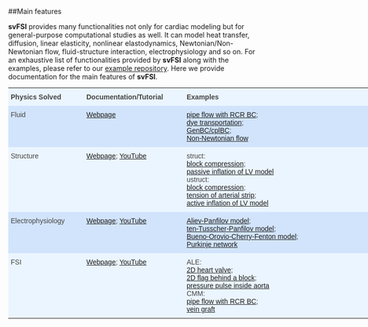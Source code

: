 ##Main features

**svFSI** provides many functionalities not only for cardiac modeling but for general-purpose computational studies as well. It can model heat transfer, diffusion, linear elasticity, nonlinear elastodynamics, Newtonian/Non-Newtonian flow, fluid-structure interaction, electrophysiology and so on. For an exhaustive list of functionalities provided by **svFSI** along with the examples, please refer to our [example repository](https://github.com/SimVascular/svFSI-Tests). Here we provide documentation for the main features of **svFSI**.


<style type="text/css">
.tg  {border-collapse:collapse;border-color:#9ABAD9;border-spacing:0;margin:0px auto;}
.tg td{background-color:#EBF5FF;border-bottom-width:1px;border-color:#9ABAD9;border-style:solid;border-top-width:1px;
  border-width:0px;color:#444;font-family:Arial, sans-serif;font-size:14px;overflow:hidden;padding:10px 5px;
  word-break:normal;}
.tg th{background-color:#409cff;border-bottom-width:1px;border-color:#9ABAD9;border-style:solid;border-top-width:1px;
  border-width:0px;color:#fff;font-family:Arial, sans-serif;font-size:14px;font-weight:normal;overflow:hidden;
  padding:10px 5px;word-break:normal;}
.tg .tg-1wig{font-weight:bold;text-align:left;vertical-align:top}
.tg .tg-hmp3{background-color:#D2E4FC;text-align:left;vertical-align:top}
.tg .tg-0lax{text-align:left;vertical-align:top}
</style>
<table class="tg" style="undefined;table-layout: fixed; width: 758px">
<colgroup>
<col style="width: 154px">
<col style="width: 204px">
<col style="width: 400px">
</colgroup>
<tbody>
  <tr>
    <td class="tg-1wig">Physics Solved</td>
    <td class="tg-1wig">Documentation/Tutorial</td>
    <td class="tg-1wig">Examples</td>
  </tr>
  <tr>
    <td class="tg-hmp3">Fluid</td>
    <td class="tg-hmp3"><a href="http://simvascular.github.io/docssvFSI-Fluid.html" target="_blank" rel="noopener noreferrer">Webpage</a></td>
    <td class="tg-hmp3"><a href="https://github.com/SimVascular/svFSI-Tests/tree/master/04-fluid/01-pipe3D_RCR" target="_blank" rel="noopener noreferrer">pipe flow with RCR BC</a>; <br><a href="https://github.com/SimVascular/svFSI-Tests/tree/master/04-fluid/02-dye_AD" target="_blank" rel="noopener noreferrer">dye transportation</a>; <br><a href="https://github.com/SimVascular/svFSI-Tests/tree/master/04-fluid/04-3D0D-coupling-BC" target="_blank" rel="noopener noreferrer">GenBC/cplBC</a>; <br><a href="https://github.com/SimVascular/svFSI-Tests/tree/master/04-fluid/05-nonNewtonian" target="_blank" rel="noopener noreferrer">Non-Newtonian flow</a> </td>
  </tr>
  <tr>
    <td class="tg-0lax">Structure</td>
    <td class="tg-0lax"><a href="http://simvascular.github.io/docssvFSI-Structure.html" target="_blank" rel="noopener noreferrer">Webpage</a><span style="font-weight:400;font-style:normal;text-decoration:none">; </span><a href="https://www.youtube.com/watch?v=Jm3VSi6Aci8&list=PL1CBZ8Wh-xvRnux0eMmbZPbx-C078Qzqu&index=2" target="_blank" rel="noopener noreferrer">YouTube</a></td>
    <td class="tg-0lax">struct: <br><a href="https://github.com/SimVascular/svFSI-Tests/tree/master/05-struct/01-block-compression" target="_blank" rel="noopener noreferrer">block compression</a>; <br><a href="https://github.com/SimVascular/svFSI-Tests/tree/master/05-struct/02-LV-Guccione-passive" target="_blank" rel="noopener noreferrer">passive inflation of LV model</a><br>ustruct: <br><a href="https://github.com/SimVascular/svFSI-Tests/tree/master/06-ustruct/01-block-compression" target="_blank" rel="noopener noreferrer">block compression</a>; <br><a href="https://github.com/SimVascular/svFSI-Tests/tree/master/06-ustruct/02-tensile-adventitia_HGO" target="_blank" rel="noopener noreferrer">tension of arterial strip</a>; <br><a href="https://github.com/SimVascular/svFSI-Tests/tree/master/06-ustruct/03-LV-Guccione-active" target="_blank" rel="noopener noreferrer">active inflation of LV model</a></td>
  </tr>
  <tr>
    <td class="tg-hmp3">Electrophysiology</td>
    <td class="tg-hmp3"><a href="http://simvascular.github.io/docssvFSI-CEP.html" target="_blank" rel="noopener noreferrer">Webpage</a><span style="font-weight:400;font-style:normal;text-decoration:none">; </span><a href="https://www.youtube.com/watch?v=TCK3SmGwBa8&list=PL1CBZ8Wh-xvRnux0eMmbZPbx-C078Qzqu&index=1" target="_blank" rel="noopener noreferrer">YouTube</a></td>
    <td class="tg-hmp3"><a href="https://github.com/SimVascular/svFSI-Tests/tree/master/08-cep/01-2Dsqr_AP" target="_blank" rel="noopener noreferrer">Aliev-Panfilov model</a><span style="font-style:normal;text-decoration:none">; </span><br><a href="https://github.com/SimVascular/svFSI-Tests/tree/master/08-cep/03-benchmark_tTP" target="_blank" rel="noopener noreferrer">ten-Tusscher-Panfilov model</a>; <br><a href="https://github.com/SimVascular/svFSI-Tests/tree/master/08-cep/04-2Dspiral_BO" target="_blank" rel="noopener noreferrer">Bueno-Orovio-Cherry-Fenton model</a>; <br><a href="https://github.com/SimVascular/svFSI-Tests/tree/master/08-cep/05-Purkinje" target="_blank" rel="noopener noreferrer">Purkinje network</a></td>
  </tr>
  <tr>
    <td class="tg-0lax">FSI</td>
    <td class="tg-0lax"><a href="http://simvascular.github.io/docssvFSI-FSI.html" target="_blank" rel="noopener noreferrer">Webpage</a><span style="font-weight:400;font-style:normal;text-decoration:none">; </span><a href="https://www.youtube.com/watch?v=QIpyThIAD7k&list=PL1CBZ8Wh-xvRnux0eMmbZPbx-C078Qzqu&index=3" target="_blank" rel="noopener noreferrer">YouTube</a></td>
    <td class="tg-0lax">ALE:<br><a href="https://github.com/SimVascular/svFSI-Tests/tree/master/07-fsi/ale/01-channel-leaflets_2D" target="_blank" rel="noopener noreferrer">2D heart valve</a>; <br><a href="https://github.com/SimVascular/svFSI-Tests/tree/master/07-fsi/ale/02-channel-block-flag_2D" target="_blank" rel="noopener noreferrer">2D flag behind a block</a>; <br><a href="https://github.com/SimVascular/svFSI-Tests/tree/master/07-fsi/ale/03-pipe_3D" target="_blank" rel="noopener noreferrer">pressure pulse inside aorta</a><br>CMM:<br><a href="https://github.com/SimVascular/svFSI-Tests/tree/master/07-fsi/cmm/01-pipe_RCR" target="_blank" rel="noopener noreferrer">pipe flow with RCR BC</a>;<br><a href="https://github.com/SimVascular/svFSI-Tests/tree/master/07-fsi/cmm/02-vein-graft" target="_blank" rel="noopener noreferrer">vein graft</a></td>
  </tr>
</tbody>
</table>